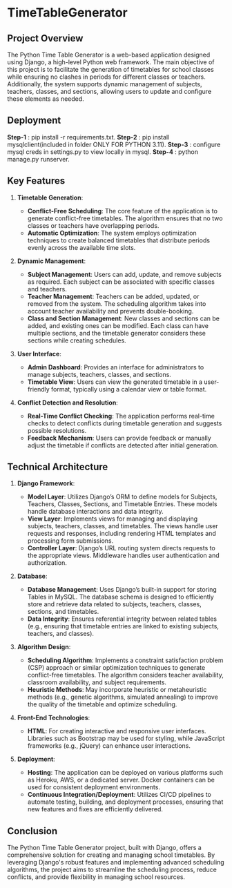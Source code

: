 # TimeTableGenerator

## Project Overview

The Python Time Table Generator is a web-based application designed using Django, a high-level Python web framework. The main objective of this project is to facilitate the generation of timetables for school classes while ensuring no clashes in periods for different classes or teachers. Additionally, the system supports dynamic management of subjects, teachers, classes, and sections, allowing users to update and configure these elements as needed.

## Deployment

**Step-1** : pip install -r requirements.txt.
**Step-2** : pip install mysqlclient(included in folder ONLY FOR PYTHON 3.11).
**Step-3** : configure mysql creds in settings.py to view locally in mysql.
**Step-4** : python manage.py runserver.

## Key Features

1. **Timetable Generation**:
   - **Conflict-Free Scheduling**: The core feature of the application is to generate conflict-free timetables. The algorithm ensures that no two classes or teachers have overlapping periods.
   - **Automatic Optimization**: The system employs optimization techniques to create balanced timetables that distribute periods evenly across the available time slots.

2. **Dynamic Management**:
   - **Subject Management**: Users can add, update, and remove subjects as required. Each subject can be associated with specific classes and teachers.
   - **Teacher Management**: Teachers can be added, updated, or removed from the system. The scheduling algorithm takes into account teacher availability and prevents double-booking.
   - **Class and Section Management**: New classes and sections can be added, and existing ones can be modified. Each class can have multiple sections, and the timetable generator considers these sections while creating schedules.

3. **User Interface**:
   - **Admin Dashboard**: Provides an interface for administrators to manage subjects, teachers, classes, and sections.
   - **Timetable View**: Users can view the generated timetable in a user-friendly format, typically using a calendar view or table format.

4. **Conflict Detection and Resolution**:
   - **Real-Time Conflict Checking**: The application performs real-time checks to detect conflicts during timetable generation and suggests possible resolutions.
   - **Feedback Mechanism**: Users can provide feedback or manually adjust the timetable if conflicts are detected after initial generation.

## Technical Architecture

1. **Django Framework**:
   - **Model Layer**: Utilizes Django’s ORM to define models for Subjects, Teachers, Classes, Sections, and Timetable Entries. These models handle database interactions and data integrity.
   - **View Layer**: Implements views for managing and displaying subjects, teachers, classes, and timetables. The views handle user requests and responses, including rendering HTML templates and processing form submissions.
   - **Controller Layer**: Django’s URL routing system directs requests to the appropriate views. Middleware handles user authentication and authorization.

2. **Database**:
   - **Database Management**: Uses Django’s built-in support for storing Tables in MySQL. The database schema is designed to efficiently store and retrieve data related to subjects, teachers, classes, sections, and timetables.
   - **Data Integrity**: Ensures referential integrity between related tables (e.g., ensuring that timetable entries are linked to existing subjects, teachers, and classes).

3. **Algorithm Design**:
   - **Scheduling Algorithm**: Implements a constraint satisfaction problem (CSP) approach or similar optimization techniques to generate conflict-free timetables. The algorithm considers teacher availability, classroom availability, and subject requirements.
   - **Heuristic Methods**: May incorporate heuristic or metaheuristic methods (e.g., genetic algorithms, simulated annealing) to improve the quality of the timetable and optimize scheduling.

4. **Front-End Technologies**:
   - **HTML**: For creating interactive and responsive user interfaces. Libraries such as Bootstrap may be used for styling, while JavaScript frameworks (e.g., jQuery) can enhance user interactions.

5. **Deployment**:
   - **Hosting**: The application can be deployed on various platforms such as Heroku, AWS, or a dedicated server. Docker containers can be used for consistent deployment environments.
   - **Continuous Integration/Deployment**: Utilizes CI/CD pipelines to automate testing, building, and deployment processes, ensuring that new features and fixes are efficiently delivered.

## Conclusion

The Python Time Table Generator project, built with Django, offers a comprehensive solution for creating and managing school timetables. By leveraging Django's robust features and implementing advanced scheduling algorithms, the project aims to streamline the scheduling process, reduce conflicts, and provide flexibility in managing school resources.
